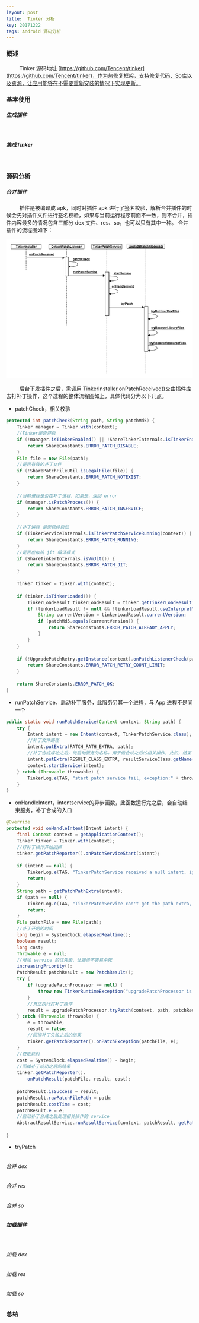 ```yaml
---
layout: post
title:  Tinker 分析
key: 20171222
tags: Android 源码分析
---
```


### <i class="fa fa-rebel fa-1x" aria-hidden="true"></i>  概述
&nbsp;&nbsp;&nbsp;&nbsp;&nbsp;&nbsp;&nbsp;&nbsp;
Tinker 源码地址 [https://github.com/Tencent/tinker](https://github.com/Tencent/tinker)，作为热修复框架，支持修复代码、So库以及资源，让应用能够在不需要重新安装的情况下实现更新。
### <i class="fa fa-rebel fa-1x" aria-hidden="true"></i> 基本使用
##### <i class="fa fa-star" aria-hidden="true"></i> 生成插件
&nbsp;&nbsp;&nbsp;&nbsp;&nbsp;&nbsp;&nbsp;&nbsp;
##### <i class="fa fa-star" aria-hidden="true"></i> 集成Tinker
&nbsp;&nbsp;&nbsp;&nbsp;&nbsp;&nbsp;&nbsp;&nbsp;
### <i class="fa fa-rebel fa-1x" aria-hidden="true"></i> 源码分析
##### <i class="fa fa-star" aria-hidden="true"></i> 合并插件
&nbsp;&nbsp;&nbsp;&nbsp;&nbsp;&nbsp;&nbsp;&nbsp;
插件是被编译成 apk，同时对插件 apk 进行了签名校验，解析合并插件的时候会先对插件文件进行签名校验，如果与当前运行程序前面不一致，则不合并，插件内容最多的情况包含三部分 dex 文件、res、so，也可以只有其中一种。
合并插件的流程图如下：

![](/assets/tinker/tinkerpatch.png)

&nbsp;&nbsp;&nbsp;&nbsp;&nbsp;&nbsp;&nbsp;&nbsp;
后台下发插件之后，需调用 TinkerInstaller.onPatchReceived()交由插件库去打补丁操作，这个过程的整体流程图如上，具体代码分为以下几点。

+ patchCheck，相关校验

```java
protected int patchCheck(String path, String patchMd5) {
    Tinker manager = Tinker.with(context);
    //Tinker是否开启
    if (!manager.isTinkerEnabled() || !ShareTinkerInternals.isTinkerEnableWithSharedPreferences(context)) {
        return ShareConstants.ERROR_PATCH_DISABLE;
    }
    File file = new File(path);
    //是否有效的补丁文件
    if (!SharePatchFileUtil.isLegalFile(file)) {
        return ShareConstants.ERROR_PATCH_NOTEXIST;
    }

    //当前进程是否在补丁进程，如果是，返回 error
    if (manager.isPatchProcess()) {
        return ShareConstants.ERROR_PATCH_INSERVICE;
    }

    //补丁进程 是否已经启动
    if (TinkerServiceInternals.isTinkerPatchServiceRunning(context)) {
        return ShareConstants.ERROR_PATCH_RUNNING;
    }
    //是否虚拟机 jit 编译模式
    if (ShareTinkerInternals.isVmJit()) {
        return ShareConstants.ERROR_PATCH_JIT;
    }

    Tinker tinker = Tinker.with(context);

    if (tinker.isTinkerLoaded()) {
        TinkerLoadResult tinkerLoadResult = tinker.getTinkerLoadResultIfPresent();
        if (tinkerLoadResult != null && !tinkerLoadResult.useInterpretMode) {
            String currentVersion = tinkerLoadResult.currentVersion;
            if (patchMd5.equals(currentVersion)) {
                return ShareConstants.ERROR_PATCH_ALREADY_APPLY;
            }
        }
    }

    if (!UpgradePatchRetry.getInstance(context).onPatchListenerCheck(patchMd5)) {
        return ShareConstants.ERROR_PATCH_RETRY_COUNT_LIMIT;
    }

    return ShareConstants.ERROR_PATCH_OK;
}
```

+ runPatchService，启动补丁服务，此服务另其一个进程，与 App 进程不是同一个

```java
public static void runPatchService(Context context, String path) {
    try {
        Intent intent = new Intent(context, TinkerPatchService.class);
        //补丁文件路径
        intent.putExtra(PATCH_PATH_EXTRA, path);
        //补丁合成成功之后，待启动服务的名称，用于做合成之后的相关操作，比如，结束 app 进程
        intent.putExtra(RESULT_CLASS_EXTRA, resultServiceClass.getName());
        context.startService(intent);
    } catch (Throwable throwable) {
        TinkerLog.e(TAG, "start patch service fail, exception:" + throwable);
    }
}
```

+ onHandleIntent，intentservice的异步函数，此函数运行完之后，会自动结束服务，补丁合成的入口

```java
@Override
protected void onHandleIntent(Intent intent) {
    final Context context = getApplicationContext();
    Tinker tinker = Tinker.with(context);
    //打补丁操作开始回掉
    tinker.getPatchReporter().onPatchServiceStart(intent);

    if (intent == null) {
        TinkerLog.e(TAG, "TinkerPatchService received a null intent, ignoring.");
        return;
    }
    String path = getPatchPathExtra(intent);
    if (path == null) {
        TinkerLog.e(TAG, "TinkerPatchService can't get the path extra, ignoring.");
        return;
    }
    File patchFile = new File(path);
    //补丁开始的时间
    long begin = SystemClock.elapsedRealtime();
    boolean result;
    long cost;
    Throwable e = null;
    //增加 service 的优先级，让服务不容易杀死
    increasingPriority();
    PatchResult patchResult = new PatchResult();
    try {
        if (upgradePatchProcessor == null) {
            throw new TinkerRuntimeException("upgradePatchProcessor is null.");
        }
        //真正执行打补丁操作
        result = upgradePatchProcessor.tryPatch(context, path, patchResult);
    } catch (Throwable throwable) {
        e = throwable;
        result = false;
        //回掉补丁失败之后的结果
        tinker.getPatchReporter().onPatchException(patchFile, e);
    }
    //获取耗时
    cost = SystemClock.elapsedRealtime() - begin;
    //回掉补丁成功之后的结果
    tinker.getPatchReporter().
        onPatchResult(patchFile, result, cost);

    patchResult.isSuccess = result;
    patchResult.rawPatchFilePath = path;
    patchResult.costTime = cost;
    patchResult.e = e;
    //启动补丁合成之后处理相关操作的 service
    AbstractResultService.runResultService(context, patchResult, getPatchResultExtra(intent));

}
```

+ tryPatch

```java

```
###### 合并 dex

###### 合并 res
###### 合并 so
##### <i class="fa fa-star" aria-hidden="true"></i> 加载插件
&nbsp;&nbsp;&nbsp;&nbsp;&nbsp;&nbsp;&nbsp;&nbsp;
###### 加载 dex
###### 加载 res
###### 加载 so
### <i class="fa fa-rebel fa-1x" aria-hidden="true"></i> 总结

